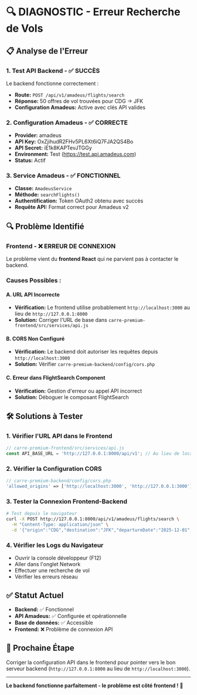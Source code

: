 # 🔍 DIAGNOSTIC - Erreur Recherche de Vols

## 📋 Analyse de l'Erreur

### 1. Test API Backend - ✅ SUCCÈS
Le backend fonctionne correctement :
- **Route:** `POST /api/v1/amadeus/flights/search`
- **Réponse:** 50 offres de vol trouvées pour CDG → JFK
- **Configuration Amadeus:** Active avec clés API valides

### 2. Configuration Amadeus - ✅ CORRECTE
- **Provider:** amadeus
- **API Key:** OxZjihudR2FHv5PL6Xt6iQ7FJA2QS4Bo
- **API Secret:** iE1k8KAPTevJTGGy
- **Environment:** Test (https://test.api.amadeus.com)
- **Status:** Actif

### 3. Service Amadeus - ✅ FONCTIONNEL
- **Classe:** `AmadeusService`
- **Méthode:** `searchFlights()`
- **Authentification:** Token OAuth2 obtenu avec succès
- **Requête API:** Format correct pour Amadeus v2

## 🔍 Problème Identifié

### Frontend - ❌ ERREUR DE CONNEXION
Le problème vient du **frontend React** qui ne parvient pas à contacter le backend.

### Causes Possibles :

#### A. URL API Incorrecte
- **Vérification:** Le frontend utilise probablement `http://localhost:3000` au lieu de `http://127.0.0.1:8000`
- **Solution:** Corriger l'URL de base dans `carre-premium-frontend/src/services/api.js`

#### B. CORS Non Configuré
- **Vérification:** Le backend doit autoriser les requêtes depuis `http://localhost:3000`
- **Solution:** Vérifier `carre-premium-backend/config/cors.php`

#### C. Erreur dans FlightSearch Component
- **Vérification:** Gestion d'erreur ou appel API incorrect
- **Solution:** Déboguer le composant FlightSearch

## 🛠️ Solutions à Tester

### 1. Vérifier l'URL API dans le Frontend
```javascript
// carre-premium-frontend/src/services/api.js
const API_BASE_URL = 'http://127.0.0.1:8000/api/v1'; // Au lieu de localhost:3000
```

### 2. Vérifier la Configuration CORS
```php
// carre-premium-backend/config/cors.php
'allowed_origins' => ['http://localhost:3000', 'http://127.0.0.1:3000'],
```

### 3. Tester la Connexion Frontend-Backend
```bash
# Test depuis le navigateur
curl -X POST http://127.0.0.1:8000/api/v1/amadeus/flights/search \
  -H "Content-Type: application/json" \
  -d '{"origin":"CDG","destination":"JFK","departureDate":"2025-12-01","adults":1}'
```

### 4. Vérifier les Logs du Navigateur
- Ouvrir la console développeur (F12)
- Aller dans l'onglet Network
- Effectuer une recherche de vol
- Vérifier les erreurs réseau

## ✅ Statut Actuel

- **Backend:** ✅ Fonctionnel
- **API Amadeus:** ✅ Configurée et opérationnelle
- **Base de données:** ✅ Accessible
- **Frontend:** ❌ Problème de connexion API

## 🎯 Prochaine Étape

Corriger la configuration API dans le frontend pour pointer vers le bon serveur backend (`http://127.0.0.1:8000` au lieu de `http://localhost:3000`).

---

**Le backend fonctionne parfaitement - le problème est côté frontend !** 🚀
